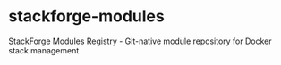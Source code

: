 # stackforge-modules
StackForge Modules Registry - Git-native module repository for Docker stack management
